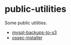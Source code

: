 # public-utilities
Some public utilities.

- [mysql-backups-to-s3](mysql-backups-to-s3/README.md)
- [ossec-installer](ossec-installer/README.md)
